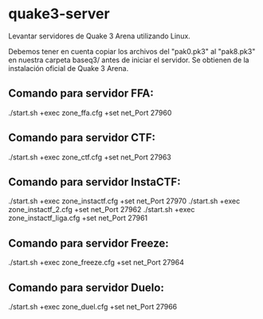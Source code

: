 # quake3-server
Levantar servidores de Quake 3 Arena utilizando Linux.

Debemos tener en cuenta copiar los archivos del "pak0.pk3" al "pak8.pk3" en nuestra carpeta baseq3/ antes de iniciar el servidor.
Se obtienen de la instalación oficial de Quake 3 Arena.

## Comando para servidor FFA:
./start.sh +exec zone_ffa.cfg +set net_Port 27960

## Comando para servidor CTF:
./start.sh +exec zone_ctf.cfg +set net_Port 27963

## Comando para servidor InstaCTF:
./start.sh +exec zone_instactf.cfg +set net_Port 27970
./start.sh +exec zone_instactf_2.cfg +set net_Port 27962
./start.sh +exec zone_instactf_liga.cfg +set net_Port 27961

## Comando para servidor Freeze:
./start.sh +exec zone_freeze.cfg +set net_Port 27964

## Comando para servidor Duelo:
./start.sh +exec zone_duel.cfg +set net_Port 27966
